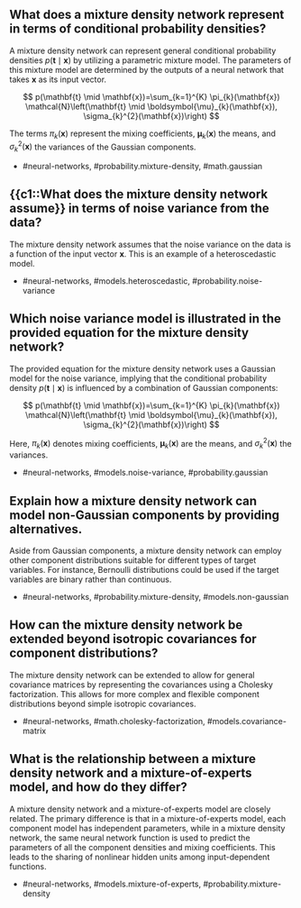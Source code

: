 ## What does a mixture density network represent in terms of conditional probability densities?

A mixture density network can represent general conditional probability densities $p(\mathbf{t} \mid \mathbf{x})$ by utilizing a parametric mixture model. The parameters of this mixture model are determined by the outputs of a neural network that takes $\mathbf{x}$ as its input vector.

$$
p(\mathbf{t} \mid \mathbf{x})=\sum_{k=1}^{K} \pi_{k}(\mathbf{x}) \mathcal{N}\left(\mathbf{t} \mid \boldsymbol{\mu}_{k}(\mathbf{x}), \sigma_{k}^{2}(\mathbf{x})\right)
$$

The terms $\pi_{k}(\mathbf{x})$ represent the mixing coefficients, $\boldsymbol{\mu}_{k}(\mathbf{x})$ the means, and $\sigma_{k}^{2}(\mathbf{x})$ the variances of the Gaussian components.

- #neural-networks, #probability.mixture-density, #math.gaussian


## {{c1::What does the mixture density network assume}} in terms of noise variance from the data?

The mixture density network assumes that the noise variance on the data is a function of the input vector $\mathbf{x}$. This is an example of a heteroscedastic model.

- #neural-networks, #models.heteroscedastic, #probability.noise-variance

## Which noise variance model is illustrated in the provided equation for the mixture density network? 

The provided equation for the mixture density network uses a Gaussian model for the noise variance, implying that the conditional probability density $p(\mathbf{t} \mid \mathbf{x})$ is influenced by a combination of Gaussian components:

$$
p(\mathbf{t} \mid \mathbf{x})=\sum_{k=1}^{K} \pi_{k}(\mathbf{x}) \mathcal{N}\left(\mathbf{t} \mid \boldsymbol{\mu}_{k}(\mathbf{x}), \sigma_{k}^{2}(\mathbf{x})\right)
$$

Here, $\pi_{k}(\mathbf{x})$ denotes mixing coefficients, $\boldsymbol{\mu}_{k}(\mathbf{x})$ are the means, and $\sigma_{k}^{2}(\mathbf{x})$ the variances.

- #neural-networks, #models.noise-variance, #probability.gaussian

## Explain how a mixture density network can model non-Gaussian components by providing alternatives.

Aside from Gaussian components, a mixture density network can employ other component distributions suitable for different types of target variables. For instance, Bernoulli distributions could be used if the target variables are binary rather than continuous.

- #neural-networks, #probability.mixture-density, #models.non-gaussian 

## How can the mixture density network be extended beyond isotropic covariances for component distributions?

The mixture density network can be extended to allow for general covariance matrices by representing the covariances using a Cholesky factorization. This allows for more complex and flexible component distributions beyond simple isotropic covariances.

- #neural-networks, #math.cholesky-factorization, #models.covariance-matrix

## What is the relationship between a mixture density network and a mixture-of-experts model, and how do they differ?

A mixture density network and a mixture-of-experts model are closely related. The primary difference is that in a mixture-of-experts model, each component model has independent parameters, while in a mixture density network, the same neural network function is used to predict the parameters of all the component densities and mixing coefficients. This leads to the sharing of nonlinear hidden units among input-dependent functions.

- #neural-networks, #models.mixture-of-experts, #probability.mixture-density
